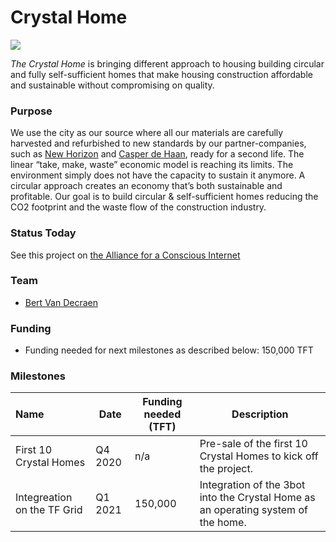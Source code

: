 # Crystal Home

![](https://www.consciousinternet.org/threefold/info/projects/crystal_home/crystal_home.jpg)

*The Crystal Home* is bringing different approach to housing building circular and fully self-sufficient homes that make housing construction affordable and sustainable without compromising on quality.

### Purpose

We use the city as our source where all our materials are carefully harvested and refurbished to new standards by our partner-companies, such as [New Horizon](https://newhorizon.nl/) and [Casper de Haan](https://caspardehaan.nl), ready for a second life.
The linear “take, make, waste” economic model is reaching its limits. The environment simply does not have the capacity to sustain it anymore. A circular approach creates an economy that’s both sustainable and profitable.
Our goal is to build circular & self-sufficient homes reducing the CO2 footprint and the waste flow of the construction industry.

### Status Today




See this project on [the Alliance for a Conscious Internet](https://www.consciousinternet.org/index.html#/projects/Crystal%20Home)

### Team

- [Bert Van Decraen](https://staging.consciousinternet.org/#/people/bert_van_decraen)

### Funding

- Funding needed for next milestones as described below: 150,000 TFT

### Milestones

| Name         | Date   | Funding needed (TFT) | Description
|:-------------|--------|-------------|-----------------|
| First 10 Crystal Homes | Q4 2020 |  n/a | Pre-sale of the first 10 Crystal Homes to kick off the project. |
| Integreation on the TF Grid | Q1 2021 |  150,000 | Integration of the 3bot into the Crystal Home as an operating system of the home. |